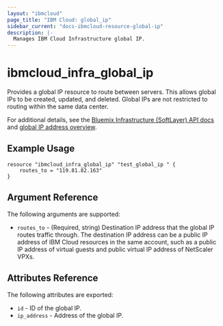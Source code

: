 ```yaml
---
layout: "ibmcloud"
page_title: "IBM Cloud: global_ip"
sidebar_current: "docs-ibmcloud-resource-global-ip"
description: |-
  Manages IBM Cloud Infrastructure global IP.
---
```


# ibmcloud\_infra_global_ip

Provides a global IP resource to route between servers. This allows global IPs to be created, updated, and deleted. Global IPs are not restricted to routing within the same data center.

For additional details, see the [Bluemix Infrastructure (SoftLayer) API docs](http://sldn.softlayer.com/reference/services/SoftLayer_Network_Subnet_IpAddress_Global) and [global IP address overview](https://knowledgelayer.softlayer.com/learning/global-ip-addresses).

## Example Usage

```hcl
resource "ibmcloud_infra_global_ip" "test_global_ip " {
    routes_to = "119.81.82.163"
}
```

## Argument Reference

The following arguments are supported:

* `routes_to` - (Required, string) Destination IP address that the global IP routes traffic through. The destination IP address can be a public IP address of IBM Cloud resources in the same account, such as a public IP address of virtual guests and public virtual IP address of NetScaler VPXs. 

## Attributes Reference

The following attributes are exported:

* `id` - ID of the global IP.
* `ip_address` - Address of the global IP.
